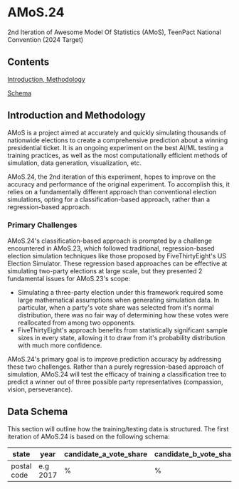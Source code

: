 # AMoS.24
2nd Iteration of Awesome Model Of Statistics (AMoS), TeenPact National Convention (2024 Target)

## Contents

[Introduction, Methodology](#introduction-and-methodology)

[Schema](#data-schema)

## Introduction and Methodology

AMoS is a project aimed at accurately and quickly simulating thousands of nationwide 
elections to create a comprehensive prediction about a winning presidential ticket. It is an
ongoing experiment on the best AI/ML testing a training practices, as well as the 
most computationally efficient methods of simulation, data generation, visualization, etc.

AMoS.24, the 2nd iteration of this experiment, hopes to improve on the accuracy and performance
of the original experiment. To accomplish this, it relies on a fundamentally different approach
than conventional election simulations, opting for a classification-based approach,
rather than a regression-based approach.

### Primary Challenges

AMoS.24's classification-based approach is prompted by a challenge encountered in
AMoS.23, which followed traditional, regression-based election simulation techniques like 
those proposed by FiveThirtyEight's US Election Simulator. These regression based
approaches can be effective at simulating two-party elections at large scale, but they 
presented 2 fundamental issues for AMoS.23's scope:

- Simulating a three-party election under this framework required some large mathematical 
assumptions when generating simulation data. In particular, when a party's vote share
was selected from it's normal distribution, there was no fair way of determining how these
votes were reallocated from among two opponents. 
- FiveThirtyEight's approach benefits from statistically significant sample sizes in every
state, allowing it to draw from it's probability distribution with much more confidence. 

AMoS.24's primary goal is to improve prediction accuracy by addressing these two challenges.
Rather than a purely regression-based approach of simulation, AMoS.24 will test the 
efficacy of training a classification tree to predict a winner out of three possible party 
representatives (compassion, vision, perseverance).


## Data Schema

This section will outline how the training/testing data is structured. The first iteration of 
AMoS.24 is based on the following schema:

| state       | year     | candidate_a_vote_share | candidate_b_vote_share | candidate_c_vote_share | a_home_state | b_home_state | c_home_state | party_a | party_b | party_c | independent | absentee |
|-------------|----------|-----------------------------| --------------------------- | ----------------------------- | --------------- | ----------------- | ---------------- | --------- | --------- | -------- | -------------- | ----------- |
  | postal code | e.g 2017 | % | % | Yes/No | Yes/No | Yes/No | % | % | % | % | % | % |

